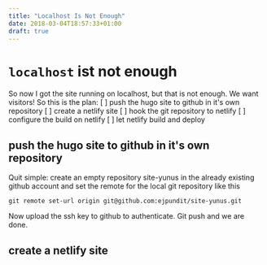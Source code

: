```yaml
---
title: "Localhost Is Not Enough"
date: 2018-03-04T18:57:33+01:00
draft: true
---
```


# `localhost` ist not enough

So now I got the site running on localhost, but that is not enough.
We want visitors!
So this is the plan:
 [ ] push the hugo site to github in it's own repository
 [ ] create a netlify site
 [ ] hook the git repository to netlify
 [ ] configure the build on netlify
 [ ] let netlify build and deploy

## push the hugo site to github in it's own repository

Quit simple: create an empty repository site-yunus in the already existing github account and set the remote for the local git repository like this

`git remote set-url origin git@github.com:ejpundit/site-yunus.git`

Now upload the ssh key to github to authenticate.
Git push and we are done.

## create a netlify site


